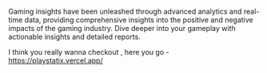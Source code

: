 Gaming insights have been unleashed through advanced analytics and real-time data, providing comprehensive insights into the
positive and negative impacts of the gaming industry. Dive deeper into your gameplay with actionable insights and detailed reports.

I think you really wanna checkout , here you go - https://playstatix.vercel.app/
